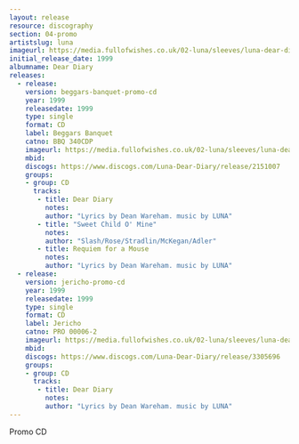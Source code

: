 ```yaml
---
layout: release
resource: discography
section: 04-promo
artistslug: luna
imageurl: https://media.fullofwishes.co.uk/02-luna/sleeves/luna-dear-diary-beggars-promo.jpg
initial_release_date: 1999
albumname: Dear Diary
releases:
  - release:
    version: beggars-banquet-promo-cd
    year: 1999
    releasedate: 1999
    type: single
    format: CD
    label: Beggars Banquet
    catno: BBQ 340CDP
    imageurl: https://media.fullofwishes.co.uk/02-luna/sleeves/luna-dear-diary-beggars-promo.jpg
    mbid:
    discogs: https://www.discogs.com/Luna-Dear-Diary/release/2151007
    groups:
    - group: CD
      tracks:
       - title: Dear Diary
         notes:
         author: "Lyrics by Dean Wareham. music by LUNA"
       - title: "Sweet Child O' Mine"
         notes:
         author: "Slash/Rose/Stradlin/McKegan/Adler"
       - title: Requiem for a Mouse
         notes:
         author: "Lyrics by Dean Wareham. music by LUNA"
  - release:
    version: jericho-promo-cd
    year: 1999
    releasedate: 1999
    type: single
    format: CD
    label: Jericho
    catno: PRO 00006-2
    imageurl: https://media.fullofwishes.co.uk/02-luna/sleeves/luna-dear-diary-jericho-promo.jpg
    mbid:
    discogs: https://www.discogs.com/Luna-Dear-Diary/release/3305696
    groups:
    - group: CD
      tracks:
       - title: Dear Diary
         notes:
         author: "Lyrics by Dean Wareham. music by LUNA"
---
```

Promo CD
